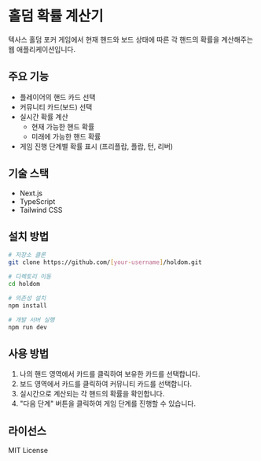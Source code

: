 # 홀덤 확률 계산기

텍사스 홀덤 포커 게임에서 현재 핸드와 보드 상태에 따른 각 핸드의 확률을 계산해주는 웹 애플리케이션입니다.

## 주요 기능

- 플레이어의 핸드 카드 선택
- 커뮤니티 카드(보드) 선택
- 실시간 확률 계산
  - 현재 가능한 핸드 확률
  - 미래에 가능한 핸드 확률
- 게임 진행 단계별 확률 표시 (프리플랍, 플랍, 턴, 리버)

## 기술 스택

- Next.js
- TypeScript
- Tailwind CSS

## 설치 방법

```bash
# 저장소 클론
git clone https://github.com/[your-username]/holdom.git

# 디렉토리 이동
cd holdom

# 의존성 설치
npm install

# 개발 서버 실행
npm run dev
```

## 사용 방법

1. 나의 핸드 영역에서 카드를 클릭하여 보유한 카드를 선택합니다.
2. 보드 영역에서 카드를 클릭하여 커뮤니티 카드를 선택합니다.
3. 실시간으로 계산되는 각 핸드의 확률을 확인합니다.
4. "다음 단계" 버튼을 클릭하여 게임 단계를 진행할 수 있습니다.

## 라이선스

MIT License
